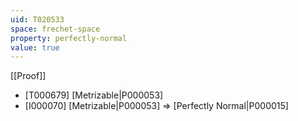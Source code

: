 ```yaml
---
uid: T020533
space: frechet-space
property: perfectly-normal
value: true
---
```

[[Proof]]

* [T000679] [Metrizable|P000053]
* [I000070] [Metrizable|P000053] => [Perfectly Normal|P000015]

